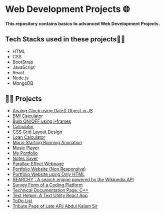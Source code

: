 
# Web Development Projects 🌐

#### This repository contains basics to advanced Web Development Projects.

## Tech Stacks used in these projects👨‍💻
- HTML
- CSS
- BootStrap
- JavaScript
- React
- Node.js
- MongoDB

## 👨‍💻 Projects
- [Analog Clock using Date() Object in JS](/Analog_Clock)
- [BMI Calculator](/BMI_Calculator)
- [Bulb ON/OFF using i-frames](/Bulb-On_OFF)
- [Calculator](/Calculator)
- [CSS Grid Layout Design](/CSS-Grid)
- [Loan Calculator](/Loan_Calculator)
- [Mario Starting Running Animation](/Mario_Run_Animation)
- [Music Player](/Music_Player)
- [My Portfolio](/My_Portfolio)
- [Notes Saver](/Note_Taker)
- [Parallax-Effect Webpage](/Parallax_Effect_Webpage)
- [Portfolio Website (Non Responsive)](/Portfolio-Non_Responsive)
- [Portfolio Website using Only HTML](/Portfolio-Only_HTML)
- [SEARCHY : A search engine powered by the Wikipedia API](/Searchy-Search_Engine)
- [Survey Form of a Coding Platform](/Survey_Form)
- [Technical Documentation Page: C++](/Technical_Documentation)
- [Text Helper: A Text Utility React App](/text_helper)
- [ToDo List](/ToDo_List)
- [Tribute Page of Late APJ Abdul Kalam Sir](/Tribute_Page-APJ_Kalam)
